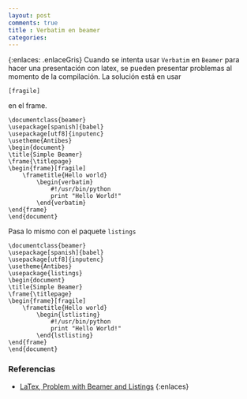 ```yaml
---
layout: post
comments: true
title : Verbatim en beamer
categories:
---
```

{:enlaces: .enlaceGris}
Cuando se intenta usar `Verbatim` en `Beamer` para hacer una presentación con latex,
se pueden presentar problemas al momento de la compilación. La solución está en usar

    [fragile]

en el frame.

    \documentclass{beamer}
    \usepackage[spanish]{babel}
    \usepackage[utf8]{inputenc}
    \usetheme{Antibes}
    \begin{document}
    \title{Simple Beamer}
    \frame{\titlepage}
    \begin{frame}[fragile]
        \frametitle{Hello world}
            \begin{verbatim}
                #!/usr/bin/python
                print "Hello World!"
            \end{verbatim}
    \end{frame}
    \end{document}

Pasa lo mismo con el paquete `listings`

    \documentclass{beamer}
    \usepackage[spanish]{babel}
    \usepackage[utf8]{inputenc}
    \usetheme{Antibes}
    \usepackage{listings}
    \begin{document}
    \title{Simple Beamer}
    \frame{\titlepage}
    \begin{frame}[fragile]
        \frametitle{Hello world}
            \begin{lstlisting}
                #!/usr/bin/python
                print "Hello World!"
            \end{lstlisting}
    \end{frame}
    \end{document}

### Referencias
* [LaTex, Problem with Beamer and Listings](http://stackoverflow.com/questions/2981008/latex-problem-with-beamer-and-listings)
{:enlaces}
